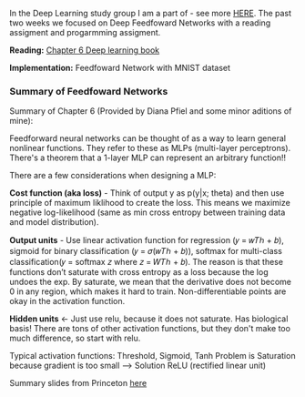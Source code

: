 
In the Deep Learning study group I am a part of - see more [HERE](http://dianapfeil.com/machine%20learning/2017/02/19/deep-learning-reading-group/). 
The past two weeks we focused on Deep Feedfoward Networks with a reading assigment and progarmming assigment.

**Reading:** [Chapter 6 Deep learning book](http://www.deeplearningbook.org/contents/mlp.html)

**Implementation:** Feedfoward Network with MNIST dataset

### Summary of Feedfoward Networks

Summary of Chapter 6 (Provided by Diana Pfiel and some minor aditions of mine):

Feedforward neural networks can be thought of as a way to learn general nonlinear functions. 
They refer to these as MLPs (multi-layer perceptrons). There's a theorem that a 1-layer MLP can represent an arbitrary function!!

There are a few considerations when designing a MLP:

**Cost function (aka loss)** - Think of output y as p(y|x; theta) and then use principle of maximum liklihood to create the loss.
This means we maximize negative log-likelihood (same as min cross entropy between training data and model distribution).
                                               
**Output units** - Use linear activation function for regression (𝑦 = 𝑤𝑇ℎ + 𝑏), sigmoid for binary classification (𝑦 = 𝜎(𝑤𝑇ℎ + 𝑏)),
softmax for multi-class classification(𝑦 = softmax 𝑧 where 𝑧 = 𝑊𝑇ℎ + 𝑏).
The reason is that these functions don’t saturate with cross entropy as a loss because the log undoes the exp.
By saturate, we mean that the derivative does not become 0 in any region, which makes it hard to train.
Non-differentiable points are okay in the activation function.

**Hidden units** <- Just use relu, because it does not saturate. Has biological basis! 
There are tons of other activation functions, but they don't make too much difference, so start with relu.

Typical  activation functions: Threshold, Sigmoid, Tanh
Problem is Saturation because gradient is too small --> Solution ReLU (rectified linear unit)

Summary slides from Princeton [here](https://www.cs.princeton.edu/courses/archive/spring16/cos495/slides/DL_lecture1_feedforward.pdf)

                                                      
                                                      
